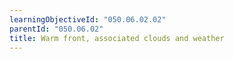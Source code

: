```yaml
---
learningObjectiveId: "050.06.02.02"
parentId: "050.06.02"
title: Warm front, associated clouds and weather
---
```

